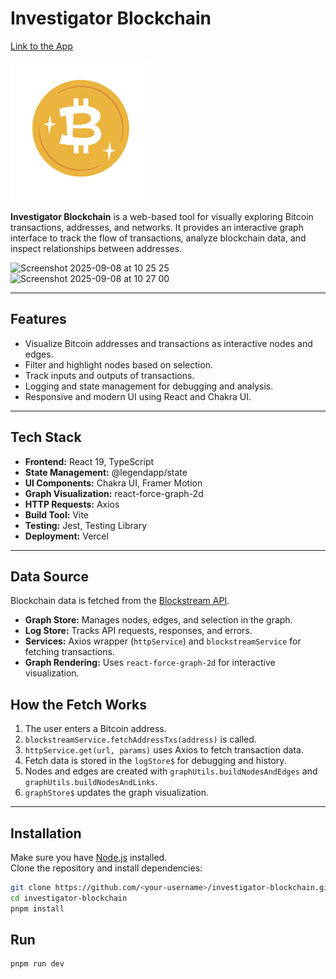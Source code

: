 # Investigator Blockchain

[Link to the App](https://investigator-blockchain.vercel.app/)

![Project Logo](./public/bitcoin.png)

**Investigator Blockchain** is a web-based tool for visually exploring Bitcoin transactions, addresses, and networks. It provides an interactive graph interface to track the flow of transactions, analyze blockchain data, and inspect relationships between addresses.

<img width="1699" height="899" alt="Screenshot 2025-09-08 at 10 25 25" src="https://github.com/user-attachments/assets/99930e5e-cb98-40b8-8bda-9f472f3d2fe2" />
<img width="416" height="841" alt="Screenshot 2025-09-08 at 10 27 00" src="https://github.com/user-attachments/assets/7fbfeac6-9f4c-457d-9f24-94ef89a1b83f" />



---

## Features

- Visualize Bitcoin addresses and transactions as interactive nodes and edges.  
- Filter and highlight nodes based on selection.  
- Track inputs and outputs of transactions.  
- Logging and state management for debugging and analysis.  
- Responsive and modern UI using React and Chakra UI.  

---

## Tech Stack

- **Frontend:** React 19, TypeScript  
- **State Management:** @legendapp/state  
- **UI Components:** Chakra UI, Framer Motion  
- **Graph Visualization:** react-force-graph-2d  
- **HTTP Requests:** Axios  
- **Build Tool:** Vite  
- **Testing:** Jest, Testing Library  
- **Deployment:** Vercel  

---

## Data Source

Blockchain data is fetched from the [Blockstream API](https://blockstream.info/api/).  


- **Graph Store:** Manages nodes, edges, and selection in the graph.  
- **Log Store:** Tracks API requests, responses, and errors.  
- **Services:** Axios wrapper (`httpService`) and `blockstreamService` for fetching transactions.  
- **Graph Rendering:** Uses `react-force-graph-2d` for interactive visualization.

## How the Fetch Works

1. The user enters a Bitcoin address.  
2. `blockstreamService.fetchAddressTxs(address)` is called.  
3. `httpService.get(url, params)` uses Axios to fetch transaction data.  
4. Fetch data is stored in the `logStore$` for debugging and history.  
5. Nodes and edges are created with `graphUtils.buildNodesAndEdges` and `graphUtils.buildNodesAndLinks`.  
6. `graphStore$` updates the graph visualization.  

---

## Installation

Make sure you have [Node.js](https://nodejs.org/) installed.  
Clone the repository and install dependencies:

```bash
git clone https://github.com/<your-username>/investigator-blockchain.git
cd investigator-blockchain
pnpm install
```

## Run 

```bash
pnpm run dev
```



